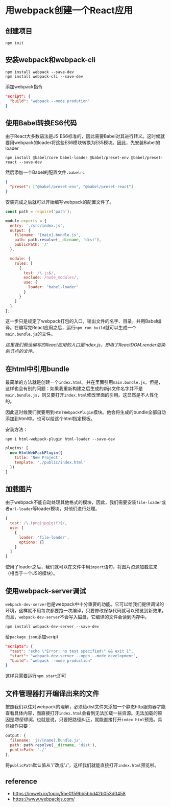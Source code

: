 # 用webpack创建一个React应用

## 创建项目
```
npm init
```

## 安装webpack和webpack-cli
```
npm install webpack --save-dev
npm install webpack-cli --save-dev
```
添加webpack指令
```json
"script": {
  "build": "webpack --mode prodution"
}
```

## 使用Babel转换ES6代码
由于React大多数语法是JS ES6标准的，因此需要Babel对其进行转义。这时候就要用webpack的loader将这些ES6模块转换为ES5模块。因此，先安装Babel的loader
```
npm install @babel/core babel-loader @babel/preset-env @babel/preset-react --save-dev
```
然后添加一个Babel的配置文件`.babelrc`
```json
{
  "preset": ["@babel/preset-env", "@babel/preset-react"]
}
```
安装完成之后就可以开始编写webpack的配置文件了。
```js
const path = require('path');

module.exports = {
  entry: './src/index.js',
  output: {
    filename: '[main].bundle.js',
    path: path.resolve(__dirname, 'dist'),
    publicPath: '/'
  },

  module: {
    rules: [
      {
        test: /\.js$/,
        exclude: /node_modules/,
        use: {
          loader: "babel-loader"
        }
      }
    ]
  }
};
```
这一步只是规定了webpack打包的入口，输出文件的名字、目录，并用Babel编译。在编写完React应用之后，运行`npm run build`就可以生成一个`main.bundle.js`的文件。

*这里我们假设编写的React应用的入口是index.js，即用了ReactDOM.render渲染的节点的文件。* 

## 在html中引用bundle
最简单的方法就是创建一个`index.html`，并在里面引用`main.bundle.js`。但是，这样也会有别的问题：如果我重新构建之后生成的新js文件名字并不是`main.bundle.js`，则又要打开`index.html`修改里面的引用。这显然是不人性化的。

因此这时候我们就要用到`HtmlWebpackPlugin`模块。他会将生成的bundle全部自动添加到html中。也可以给这个html指定模板。

安装方法：
```
npm i html-webpack-plugin html-loader --save-dev
```
```js
plugins: [
  new HtmlWebPackPlugin({
    title: 'New Project',
    template: './public/index.html'
  })
]
```

## 加载图片
由于webpack不能自动处理其他格式的模块，因此，我们需要安装`file-loader`或者`url-loader`等loader模块，对他们进行处理。
```js
{
  test: /\.(png|jpg|gif)$/,
  use: [
    {
      loader: 'file-loader',
      options: {}
    }
  ]
}
```
使用了loader之后，我们就可以在文件中用`import`语句，将图片资源加载进来（相当于一个JS的模块）。

## 使用webpack-server调试
`webpack-dev-server`也是webpack中十分重要的功能。它可以给我们提供调试的环境，这样就不用每次都要跑一次编译，只要修改保存代码就可以预览到新效果。而且，`webpack-dev-server`不会写入磁盘，它编译的文件会读到内存中。
```
npm install webpack-dev-server --save-dev
```
给`package.json`添加script
```json
"scripts": {
  "test": "echo \"Error: no test specified\" && exit 1",
  "start": "webpack-dev-server --open --mode development",
  "build": "webpack --mode production"
}
```
这样只需要运行`npm start`即可

## 文件管理器打开编译出来的文件
按照我们以往对webpack的理解，必须给dist文件夹添加一个静态http服务器才能查看具体内容，而直接打开`index.html`会看到无法加载一些资源。无法加载的原因是*路径错误*。也就是说，只要把路径纠正，就能直接打开`index.html`预览。具体操作只要：
```js
output: {
  filename: 'js/[name].bundle.js',
  path: path.resolve(__dirname, 'dist'),
  publicPath: './'
},
```
将`publicPath`默认值从'/'改成'./'，这样我们就能直接打开`index.html`预览啦。

## reference
* https://imweb.io/topic/5be0159bb5bbd42b053d0458
* https://www.webpackjs.com/
